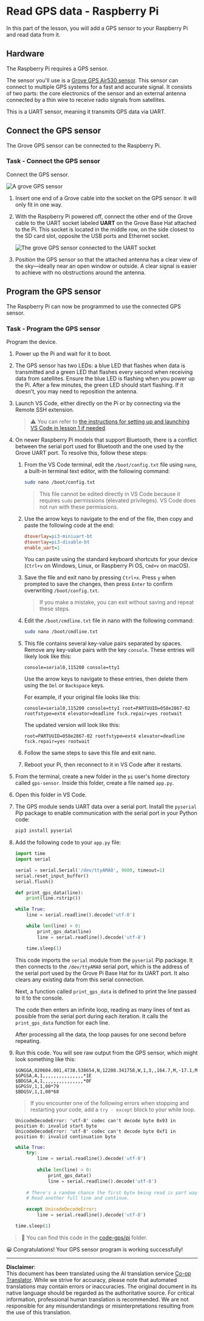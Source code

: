 <!--
CO_OP_TRANSLATOR_METADATA:
{
  "original_hash": "3b2448c7ab4e9673e77e35a50c5e350d",
  "translation_date": "2025-08-28T19:36:51+00:00",
  "source_file": "3-transport/lessons/1-location-tracking/pi-gps-sensor.md",
  "language_code": "en"
}
-->
# Read GPS data - Raspberry Pi

In this part of the lesson, you will add a GPS sensor to your Raspberry Pi and read data from it.

## Hardware

The Raspberry Pi requires a GPS sensor.

The sensor you'll use is a [Grove GPS Air530 sensor](https://www.seeedstudio.com/Grove-GPS-Air530-p-4584.html). This sensor can connect to multiple GPS systems for a fast and accurate signal. It consists of two parts: the core electronics of the sensor and an external antenna connected by a thin wire to receive radio signals from satellites.

This is a UART sensor, meaning it transmits GPS data via UART.

## Connect the GPS sensor

The Grove GPS sensor can be connected to the Raspberry Pi.

### Task - Connect the GPS sensor

Connect the GPS sensor.

![A grove GPS sensor](../../../../../translated_images/grove-gps-sensor.247943bf69b03f0d1820ef6ed10c587f9b650e8db55b936851c92412180bd3e2.en.png)

1. Insert one end of a Grove cable into the socket on the GPS sensor. It will only fit in one way.

1. With the Raspberry Pi powered off, connect the other end of the Grove cable to the UART socket labeled **UART** on the Grove Base Hat attached to the Pi. This socket is located in the middle row, on the side closest to the SD card slot, opposite the USB ports and Ethernet socket.

    ![The grove GPS sensor connected to the UART socket](../../../../../translated_images/pi-gps-sensor.1f99ee2b2f6528915047ec78967bd362e0e4ee0ed594368a3837b9cf9cdaca64.en.png)

1. Position the GPS sensor so that the attached antenna has a clear view of the sky—ideally near an open window or outside. A clear signal is easier to achieve with no obstructions around the antenna.

## Program the GPS sensor

The Raspberry Pi can now be programmed to use the connected GPS sensor.

### Task - Program the GPS sensor

Program the device.

1. Power up the Pi and wait for it to boot.

1. The GPS sensor has two LEDs: a blue LED that flashes when data is transmitted and a green LED that flashes every second when receiving data from satellites. Ensure the blue LED is flashing when you power up the Pi. After a few minutes, the green LED should start flashing. If it doesn’t, you may need to reposition the antenna.

1. Launch VS Code, either directly on the Pi or by connecting via the Remote SSH extension.

    > ⚠️ You can refer to [the instructions for setting up and launching VS Code in lesson 1 if needed](../../../1-getting-started/lessons/1-introduction-to-iot/pi.md).

1. On newer Raspberry Pi models that support Bluetooth, there is a conflict between the serial port used for Bluetooth and the one used by the Grove UART port. To resolve this, follow these steps:

    1. From the VS Code terminal, edit the `/boot/config.txt` file using `nano`, a built-in terminal text editor, with the following command:

        ```sh
        sudo nano /boot/config.txt
        ```

        > This file cannot be edited directly in VS Code because it requires `sudo` permissions (elevated privileges). VS Code does not run with these permissions.

    1. Use the arrow keys to navigate to the end of the file, then copy and paste the following code at the end:

        ```ini
        dtoverlay=pi3-miniuart-bt
        dtoverlay=pi3-disable-bt
        enable_uart=1
        ```

        You can paste using the standard keyboard shortcuts for your device (`Ctrl+v` on Windows, Linux, or Raspberry Pi OS, `Cmd+v` on macOS).

    1. Save the file and exit nano by pressing `Ctrl+x`. Press `y` when prompted to save the changes, then press `Enter` to confirm overwriting `/boot/config.txt`.

        > If you make a mistake, you can exit without saving and repeat these steps.

    1. Edit the `/boot/cmdline.txt` file in nano with the following command:

        ```sh
        sudo nano /boot/cmdline.txt
        ```

    1. This file contains several key-value pairs separated by spaces. Remove any key-value pairs with the key `console`. These entries will likely look like this:

        ```output
        console=serial0,115200 console=tty1 
        ```

        Use the arrow keys to navigate to these entries, then delete them using the `Del` or `Backspace` keys.

        For example, if your original file looks like this:

        ```output
        console=serial0,115200 console=tty1 root=PARTUUID=058e2867-02 rootfstype=ext4 elevator=deadline fsck.repair=yes rootwait
        ```

        The updated version will look like this:

        ```output
        root=PARTUUID=058e2867-02 rootfstype=ext4 elevator=deadline fsck.repair=yes rootwait
        ```

    1. Follow the same steps to save this file and exit nano.

    1. Reboot your Pi, then reconnect to it in VS Code after it restarts.

1. From the terminal, create a new folder in the `pi` user's home directory called `gps-sensor`. Inside this folder, create a file named `app.py`.

1. Open this folder in VS Code.

1. The GPS module sends UART data over a serial port. Install the `pyserial` Pip package to enable communication with the serial port in your Python code:

    ```sh
    pip3 install pyserial
    ```

1. Add the following code to your `app.py` file:

    ```python
    import time
    import serial
    
    serial = serial.Serial('/dev/ttyAMA0', 9600, timeout=1)
    serial.reset_input_buffer()
    serial.flush()
    
    def print_gps_data(line):
        print(line.rstrip())
    
    while True:
        line = serial.readline().decode('utf-8')
    
        while len(line) > 0:
            print_gps_data(line)
            line = serial.readline().decode('utf-8')
    
        time.sleep(1)
    ```

    This code imports the `serial` module from the `pyserial` Pip package. It then connects to the `/dev/ttyAMA0` serial port, which is the address of the serial port used by the Grove Pi Base Hat for its UART port. It also clears any existing data from this serial connection.

    Next, a function called `print_gps_data` is defined to print the line passed to it to the console.

    The code then enters an infinite loop, reading as many lines of text as possible from the serial port during each iteration. It calls the `print_gps_data` function for each line.

    After processing all the data, the loop pauses for one second before repeating.

1. Run this code. You will see raw output from the GPS sensor, which might look something like this:

    ```output
    $GNGGA,020604.001,4738.538654,N,12208.341758,W,1,3,,164.7,M,-17.1,M,,*67
    $GPGSA,A,1,,,,,,,,,,,,,,,*1E
    $BDGSA,A,1,,,,,,,,,,,,,,,*0F
    $GPGSV,1,1,00*79
    $BDGSV,1,1,00*68
    ```

    > If you encounter one of the following errors when stopping and restarting your code, add a `try - except` block to your while loop.

      ```output
      UnicodeDecodeError: 'utf-8' codec can't decode byte 0x93 in position 0: invalid start byte
      UnicodeDecodeError: 'utf-8' codec can't decode byte 0xf1 in position 0: invalid continuation byte
      ```

    ```python
    while True:
        try:
            line = serial.readline().decode('utf-8')
              
            while len(line) > 0:
                print_gps_data()
                line = serial.readline().decode('utf-8')
      
        # There's a random chance the first byte being read is part way through a character.
        # Read another full line and continue.

        except UnicodeDecodeError:
            line = serial.readline().decode('utf-8')

    time.sleep(1)
    ```

> 💁 You can find this code in the [code-gps/pi](../../../../../3-transport/lessons/1-location-tracking/code-gps/pi) folder.

😀 Congratulations! Your GPS sensor program is working successfully!

---

**Disclaimer**:  
This document has been translated using the AI translation service [Co-op Translator](https://github.com/Azure/co-op-translator). While we strive for accuracy, please note that automated translations may contain errors or inaccuracies. The original document in its native language should be regarded as the authoritative source. For critical information, professional human translation is recommended. We are not responsible for any misunderstandings or misinterpretations resulting from the use of this translation.